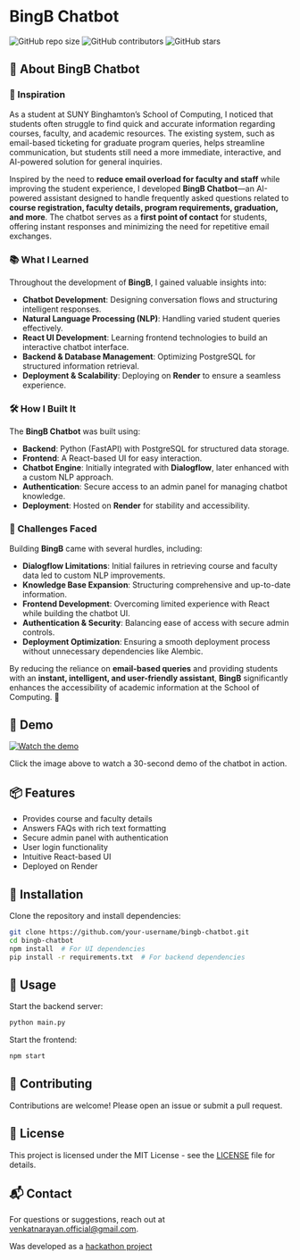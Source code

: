 # BingB Chatbot

![GitHub repo size](https://img.shields.io/github/repo-size/gvenkatn/bingb-chatbot)
![GitHub contributors](https://img.shields.io/github/contributors/gvenkatn/bingb-chatbot)
![GitHub stars](https://img.shields.io/github/stars/gvenkatn/bingb-chatbot?style=social)

## 🚀 About BingB Chatbot

### 🎯 Inspiration
As a student at SUNY Binghamton’s School of Computing, I noticed that students often struggle to find quick and accurate information regarding courses, faculty, and academic resources. The existing system, such as email-based ticketing for graduate program queries, helps streamline communication, but students still need a more immediate, interactive, and AI-powered solution for general inquiries.

Inspired by the need to **reduce email overload for faculty and staff** while improving the student experience, I developed **BingB Chatbot**—an AI-powered assistant designed to handle frequently asked questions related to **course registration, faculty details, program requirements, graduation, and more**. The chatbot serves as a **first point of contact** for students, offering instant responses and minimizing the need for repetitive email exchanges.

### 📚 What I Learned
Throughout the development of **BingB**, I gained valuable insights into:
- **Chatbot Development**: Designing conversation flows and structuring intelligent responses.
- **Natural Language Processing (NLP)**: Handling varied student queries effectively.
- **React UI Development**: Learning frontend technologies to build an interactive chatbot interface.
- **Backend & Database Management**: Optimizing PostgreSQL for structured information retrieval.
- **Deployment & Scalability**: Deploying on **Render** to ensure a seamless experience.

### 🛠️ How I Built It
The **BingB Chatbot** was built using:
- **Backend**: Python (FastAPI) with PostgreSQL for structured data storage.
- **Frontend**: A React-based UI for easy interaction.
- **Chatbot Engine**: Initially integrated with **Dialogflow**, later enhanced with a custom NLP approach.
- **Authentication**: Secure access to an admin panel for managing chatbot knowledge.
- **Deployment**: Hosted on **Render** for stability and accessibility.

### 🚧 Challenges Faced
Building **BingB** came with several hurdles, including:
- **Dialogflow Limitations**: Initial failures in retrieving course and faculty data led to custom NLP improvements.
- **Knowledge Base Expansion**: Structuring comprehensive and up-to-date information.
- **Frontend Development**: Overcoming limited experience with React while building the chatbot UI.
- **Authentication & Security**: Balancing ease of access with secure admin controls.
- **Deployment Optimization**: Ensuring a smooth deployment process without unnecessary dependencies like Alembic.

By reducing the reliance on **email-based queries** and providing students with an **instant, intelligent, and user-friendly assistant**, **BingB** significantly enhances the accessibility of academic information at the School of Computing. 🚀

## 🎥 Demo

[![Watch the demo](https://img.youtube.com/vi/YOUR_VIDEO_ID/maxresdefault.jpg)]([https://www.youtube.com/watch?v=YOUR_VIDEO_ID](https://youtube.com/shorts/BKOmhhEU_5k?feature=share))

Click the image above to watch a 30-second demo of the chatbot in action.

## 📦 Features
- Provides course and faculty details
- Answers FAQs with rich text formatting
- Secure admin panel with authentication
- User login functionality
- Intuitive React-based UI
- Deployed on Render

## 🔧 Installation

Clone the repository and install dependencies:

```sh
git clone https://github.com/your-username/bingb-chatbot.git
cd bingb-chatbot
npm install  # For UI dependencies
pip install -r requirements.txt  # For backend dependencies
```

## 🚀 Usage

Start the backend server:
```sh
python main.py
```

Start the frontend:
```sh
npm start
```

## 🤝 Contributing

Contributions are welcome! Please open an issue or submit a pull request.

## 📄 License

This project is licensed under the MIT License - see the [LICENSE](LICENSE) file for details.

## 📬 Contact

For questions or suggestions, reach out at [venkatnarayan.official@gmail.com](mailto:venkatnarayan.official@gmail.com).

Was developed as a [hackathon project](https://build-your-own-ai-chat-bot.devpost.com/)

